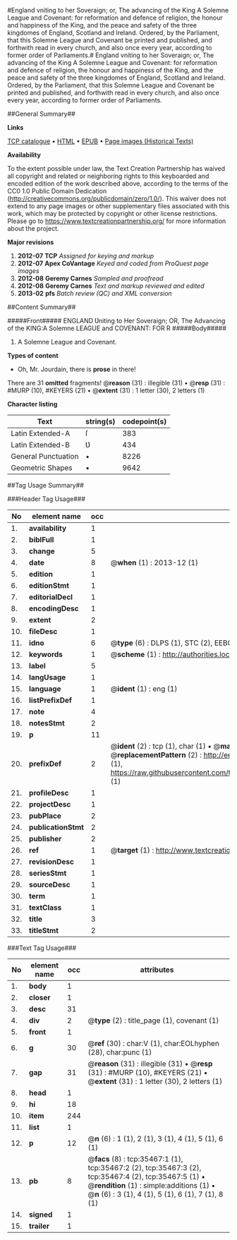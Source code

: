 #England vniting to her Soveraign; or, The advancing of the King A Solemne League and Covenant: for reformation and defence of religion, the honour and happiness of the King, and the peace and safety of the three kingdomes of England, Scotland and Ireland. Ordered, by the Parliament, that this Solemne League and Covenant be printed and published, and forthwith read in every church, and also once every year, according to former order of Parliaments.#
England vniting to her Soveraign; or, The advancing of the King A Solemne League and Covenant: for reformation and defence of religion, the honour and happiness of the King, and the peace and safety of the three kingdomes of England, Scotland and Ireland. Ordered, by the Parliament, that this Solemne League and Covenant be printed and published, and forthwith read in every church, and also once every year, according to former order of Parliaments.

##General Summary##

**Links**

[TCP catalogue](http://www.ota.ox.ac.uk/tcp/)  • 
[HTML](http://tei.it.ox.ac.uk/tcp/Texts-HTML/free/A38/A38373.html)  • 
[EPUB](http://tei.it.ox.ac.uk/tcp/Texts-EPUB/free/A38/A38373.epub) • 
[Page images (Historical Texts)](https://historicaltexts.jisc.ac.uk/eebo-99831005e)

**Availability**

To the extent possible under law, the Text Creation Partnership has waived all copyright and related or neighboring rights to this keyboarded and encoded edition of the work described above, according to the terms of the CC0 1.0 Public Domain Dedication (http://creativecommons.org/publicdomain/zero/1.0/). This waiver does not extend to any page images or other supplementary files associated with this work, which may be protected by copyright or other license restrictions. Please go to https://www.textcreationpartnership.org/ for more information about the project.

**Major revisions**

1. __2012-07__ __TCP__ *Assigned for keying and markup*
1. __2012-07__ __Apex CoVantage__ *Keyed and coded from ProQuest page images*
1. __2012-08__ __Geremy Carnes__ *Sampled and proofread*
1. __2012-08__ __Geremy Carnes__ *Text and markup reviewed and edited*
1. __2013-02__ __pfs__ *Batch review (QC) and XML conversion*

##Content Summary##

#####Front#####
ENGLAND Ʋniting to Her Soveraign; OR, The Advancing of the KING:A Solemne LEAGUE and COVENANT: FOR R
#####Body#####

1. A Solemne League and Covenant.

**Types of content**

  * Oh, Mr. Jourdain, there is **prose** in there!

There are 31 **omitted** fragments! 
 @__reason__ (31) : illegible (31)  •  @__resp__ (31) : #MURP (10), #KEYERS (21)  •  @__extent__ (31) : 1 letter (30), 2 letters (1)

**Character listing**


|Text|string(s)|codepoint(s)|
|---|---|---|
|Latin Extended-A|ſ|383|
|Latin Extended-B|Ʋ|434|
|General Punctuation|•|8226|
|Geometric Shapes|▪|9642|

##Tag Usage Summary##

###Header Tag Usage###

|No|element name|occ|attributes|
|---|---|---|---|
|1.|__availability__|1||
|2.|__biblFull__|1||
|3.|__change__|5||
|4.|__date__|8| @__when__ (1) : 2013-12 (1)|
|5.|__edition__|1||
|6.|__editionStmt__|1||
|7.|__editorialDecl__|1||
|8.|__encodingDesc__|1||
|9.|__extent__|2||
|10.|__fileDesc__|1||
|11.|__idno__|6| @__type__ (6) : DLPS (1), STC (2), EEBO-CITATION (1), PROQUEST (1), VID (1)|
|12.|__keywords__|1| @__scheme__ (1) : http://authorities.loc.gov/ (1)|
|13.|__label__|5||
|14.|__langUsage__|1||
|15.|__language__|1| @__ident__ (1) : eng (1)|
|16.|__listPrefixDef__|1||
|17.|__note__|4||
|18.|__notesStmt__|2||
|19.|__p__|11||
|20.|__prefixDef__|2| @__ident__ (2) : tcp (1), char (1)  •  @__matchPattern__ (2) : ([0-9\-]+):([0-9IVX]+) (1), (.+) (1)  •  @__replacementPattern__ (2) : http://eebo.chadwyck.com/downloadtiff?vid=$1&page=$2 (1), https://raw.githubusercontent.com/textcreationpartnership/Texts/master/tcpchars.xml#$1 (1)|
|21.|__profileDesc__|1||
|22.|__projectDesc__|1||
|23.|__pubPlace__|2||
|24.|__publicationStmt__|2||
|25.|__publisher__|2||
|26.|__ref__|1| @__target__ (1) : http://www.textcreationpartnership.org/docs/. (1)|
|27.|__revisionDesc__|1||
|28.|__seriesStmt__|1||
|29.|__sourceDesc__|1||
|30.|__term__|1||
|31.|__textClass__|1||
|32.|__title__|3||
|33.|__titleStmt__|2||


###Text Tag Usage###

|No|element name|occ|attributes|
|---|---|---|---|
|1.|__body__|1||
|2.|__closer__|1||
|3.|__desc__|31||
|4.|__div__|2| @__type__ (2) : title_page (1), covenant (1)|
|5.|__front__|1||
|6.|__g__|30| @__ref__ (30) : char:V (1), char:EOLhyphen (28), char:punc (1)|
|7.|__gap__|31| @__reason__ (31) : illegible (31)  •  @__resp__ (31) : #MURP (10), #KEYERS (21)  •  @__extent__ (31) : 1 letter (30), 2 letters (1)|
|8.|__head__|1||
|9.|__hi__|18||
|10.|__item__|244||
|11.|__list__|1||
|12.|__p__|12| @__n__ (6) : 1 (1), 2 (1), 3 (1), 4 (1), 5 (1), 6 (1)|
|13.|__pb__|8| @__facs__ (8) : tcp:35467:1 (1), tcp:35467:2 (2), tcp:35467:3 (2), tcp:35467:4 (2), tcp:35467:5 (1)  •  @__rendition__ (1) : simple:additions (1)  •  @__n__ (6) : 3 (1), 4 (1), 5 (1), 6 (1), 7 (1), 8 (1)|
|14.|__signed__|1||
|15.|__trailer__|1||
